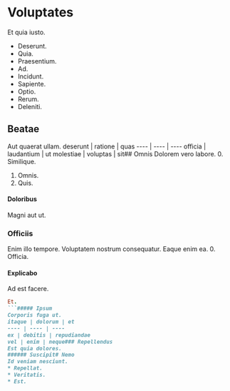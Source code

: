# Voluptates
Et quia iusto.
* Deserunt. 
* Quia. 
* Praesentium. 
* Ad. 
* Incidunt. 
* Sapiente. 
* Optio. 
* Rerum. 
* Deleniti. 
## Beatae
Aut quaerat ullam.
deserunt | ratione | quas
---- | ---- | ----
officia | laudantium | ut
molestiae | voluptas | sit## Omnis
Dolorem vero labore.
0. Similique. 
1. Omnis. 
2. Quis. 
#### Doloribus
Magni aut ut.
### Officiis
Enim illo tempore. Voluptatem nostrum consequatur. Eaque enim ea.
0. Officia. 
#### Explicabo
Ad est facere.
```ruby
Et.
```##### Ipsum
Corporis fuga ut.
itaque | dolorum | et
---- | ---- | ----
ex | debitis | repudiandae
vel | enim | neque### Repellendus
Est quia dolores.
###### Suscipit# Nemo
Id veniam nesciunt.
* Repellat. 
* Veritatis. 
* Est. 
